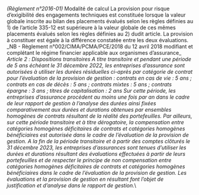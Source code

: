 _(Règlement n°2016-01)_ Modalité de calcul
La provision pour risque d’exigibilité des engagements techniques est constituée lorsque la valeur globale inscrite au bilan des placements évalués selon les règles définies au 1) de l’article 335-12 est supérieure à la valeur globale de ces mêmes placements évalués selon les règles définies au 2) dudit article. La provision à constituer est égale à la différence constatée entre les deux évaluations.
\_NB - Règlement n°002/CIMA/PCMA/PCE/2018 du 12 avril 2018 modifiant et complétant le régime financier applicable aux organismes d’assurance_
_Article 2 :_ _Dispositions transitoires_
_A titre transitoire et pendant une période de 5 ans échéant le 31 décembre 2022, les entreprises d’assurance sont autorisées à utiliser les durées résiduelles ci-après par catégorie de contrat pour l’évaluation de la provision de gestion :_
_contrats en cas de vie : 5 ans ;_
_contrats en cas de décès : 5 ans ;_
_contrats mixtes : 5 ans ;_
_contrats épargne : 3 ans ;_
_titres de capitalisation : 2 ans_
_Sur cette période, les entreprises d’assurance procèdent au moins une fois par an dans le cadre de leur rapport de gestion à l’analyse des durées ainsi fixées comparativement aux durées et durations obtenues par ensembles homogènes de contrats résultant de la réalité des portefeuilles._
_Par ailleurs, sur cette période transitoire et à titre dérogatoire, la compensation entre catégories homogènes déficitaires de contrats et catégories homogènes bénéficiaires est autorisée dans le cadre de l’évaluation de la provision de gestion._
_A la fin de la période transitoire et à partir des comptes clôturés le 31 décembre 2023, les entreprises d’assurances sont tenues d’utiliser les durées et durations résultant des évaluations effectuées à partir de leurs portefeuilles et de respecter le principe de non compensation entre catégories homogènes déficitaires de contrats et catégories homogènes bénéficiaires dans le cadre de l’évaluation de la provision de gestion._
_Les évaluations et la provision de gestion en résultant font l’objet de justification et d’analyse dans le rapport de gestion._\